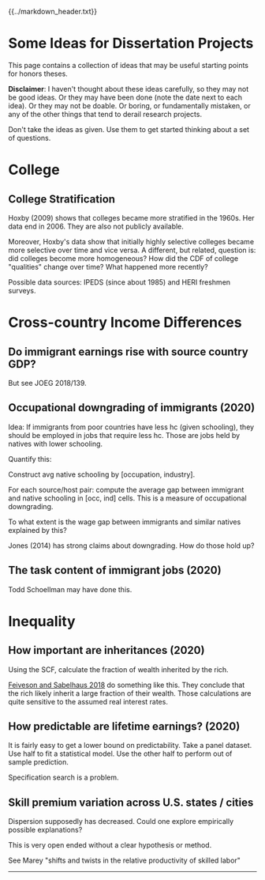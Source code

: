{{../markdown_header.txt}}

# Some Ideas for Dissertation Projects #

This page contains a collection of ideas that may be useful starting points for honors theses.

**Disclaimer**: I haven't thought about these ideas carefully, so they may not be good ideas. Or they may have been done (note the date next to each idea). Or they may not be doable. Or boring, or fundamentally mistaken, or any of the other things that tend to derail research projects.

Don't take the ideas as given. Use them to get started thinking about a set of questions.

# College

## College Stratification 

Hoxby (2009) shows that colleges became more stratified in the 1960s. Her data end in 2006. They are also not publicly available. 

Moreover, Hoxby's data show that initially highly selective colleges became more selective over time and vice versa. A different, but related, question is: did colleges become more homogeneous? How did the CDF of college "qualities" change over time? What happened more recently?

Possible data sources: IPEDS (since about 1985) and HERI freshmen surveys.


# Cross-country Income Differences

## Do immigrant earnings rise with source country GDP?

But see JOEG 2018/139.

## Occupational downgrading of immigrants (2020)

Idea: If immigrants from poor countries have less hc (given schooling), they should be employed in jobs that require less hc. Those are jobs held by natives with lower schooling.

Quantify this:

Construct avg native schooling by [occupation, industry].

For each source/host pair: compute the average gap between immigrant and native schooling in [occ, ind] cells. This is a measure of occupational downgrading.

To what extent is the wage gap between immigrants and similar natives explained by this?

Jones (2014) has strong claims about downgrading. How do those hold up? 

## The task content of immigrant jobs (2020)

Todd Schoellman may have done this.

# Inequality

## How important are inheritances (2020)

Using the SCF, calculate the fraction of wealth inherited by the rich.

[Feiveson and Sabelhaus 2018](https://www.federalreserve.gov/econres/notes/feds-notes/how-does-intergenerational-wealth-transmission-affect-wealth-concentration-20180601.htm) do something like this. They conclude that the rich likely inherit a large fraction of their wealth. Those calculations are quite sensitive to the assumed real interest rates.

## How predictable are lifetime earnings? (2020)

It is fairly easy to get a lower bound on predictability. Take a panel dataset. Use half to fit a statistical model. Use the other half to perform out of sample prediction.

Specification search is a problem.

## Skill premium variation across U.S. states / cities

Dispersion supposedly has decreased. Could one explore empirically possible explanations?

This is very open ended without a clear hypothesis or method.

See Marey "shifts and twists in the relative productivity of skilled labor"

-------------